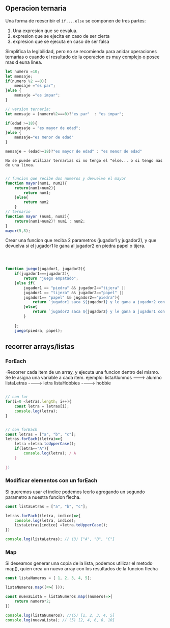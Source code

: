 ## Operacion ternaria

Una forma de reescribir el `if....else` se componen de tres partes: 
1. Una expresion que se eevalua.
2. expresion que se ejecita en caso de ser cierta
3. expresion que se ejecuta en caso de ser falsa

Simplifica la legibilidad, pero no se recomienda para anidar operaciones ternarias o cuando el resultado de la operacion es muy complejo o posee mas d euna linea.

```js
let numero =10;
let mensaje;
if(numero %2 ==0){
    mensaje ="es par";
}else {
    mensaje ="es impar";
}

// version ternaria:
let mensaje = (numero%2===0)?"es par"  : "es impar";

if(edad >=18){
    mensaje = "es mayor de edad";
}else {
    mensaje="es menor de edad"
}

mensaje = (edad>=18)?"es mayor de edad" : "es menor de edad"
```
    No se puede utilizar ternarias si no tengo el "else... o si tengo mas de una linea.

```js

// funcion que recibe dos numeros y devuelve el mayor
function mayor(num1, num2){
    return(num1>num2){
        return num1;
    }else{
        return num2
    }
// ternario
function mayor (num1, num2){
    return(num1>num2)? num1 : num2;
}
mayor(5,8);
```     

Crear una funcion que reciba 2 parametros (jugador1 y jugador2), y que devuelva si el jugador1 le gana al jugador2 en piedra papel o tijera.

```js

 

function juego(jugador1, jugador2){
    if(jugador1===jugador2){
        return "juego empatado";
    }else if(
        jugador1 == "piedra" && jugador2=="tijera" ||
        jugador1 == "tijera" && jugador2=="papel" ||
        jugador1== "papel" && jugador2=="piedra"){
            return `jugador1 saca ${jugador1} y le gana a jugador2 con ${jugador2}`; 
        }else{
            return `jugador2 saca ${jugador2} y le gana a jugador1 con ${jugador1}`
        }
        
    };
    juego(piedra, papel);
```

## recorrer arrays/listas

### ForEach

-Recorrer cada item de un array, y ejecuta una funcion dentro del mismo.
Se le asigna una variable a cada item.
ejemplo:
    listaAlumnos ---> alumno
    listaLetras ----> letra
    listaHobbies ----> hobbie

```js

// con for
for(i=0 <letras.length; i++){
    const letra = letras[i];
    console.log(letra);
}


// con forEach
const letras = ["a", "b", "c"];
letras.forEach((letra)=>{
    letra =letra.toUpperCase();
    if(letra=="A"){
        console.log(letra); / A
    }
    
})

```

### Modificar elementos con un forEach

Si queremos usar el indice podemos leerlo agregando un segundo parametro a nuestra funcion flecha.

```js
const listaLetras = ["a", "b", "c"];

letras.forEach((letra, indice)=>{
    console.log(letra, indice); 
    listaLetras[indice] =letra.toUpperCase();
})

console.log(listaLetras); // (3) ["A", "B", "C"]

```

### Map

Si deseamos generar una copia de la lista, podemos utilizar el metodo map(), quien crea un nuevo array con los resultados de la funcion flecha

```js
const listaNumeros = [ 1, 2, 3, 4, 5];

listaNumeros.map((=>{ }));

const nuevaLista = listaNumeros.map((numero)=>{
    return numero*2;
})

console.log(listaNumeros); //(5) [1, 2, 3, 4, 5]
console.log(nuevaLista); // (5) [2, 4, 6, 8, 10]

```


